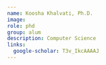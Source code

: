 ```yaml
---
name: Koosha Khalvati, Ph.D.
image: 
role: phd
group: alum
description: Computer Science
links:
  google-scholar: T3v_IkcAAAAJ
---
```


